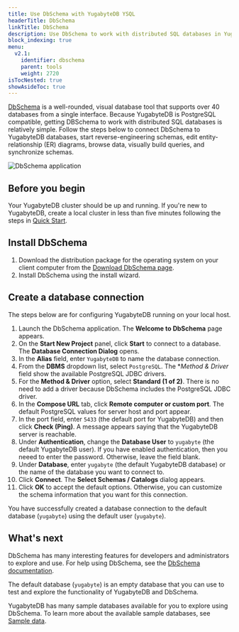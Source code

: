 ```yaml
---
title: Use DbSchema with YugabyteDB YSQL
headerTitle: DbSchema
linkTitle: DbSchema
description: Use DbSchema to work with distributed SQL databases in YugabyteDB.
block_indexing: true
menu:
  v2.1:
    identifier: dbschema
    parent: tools
    weight: 2720
isTocNested: true
showAsideToc: true
---
```


[DbSchema](https://dbschema.com/) is a well-rounded, visual database tool that supports over 40 databases from a single interface. Because YugabyteDB is PostgreSQL compatible, getting DBSchema to work with distributed SQL databases is relatively simple. Follow the steps below to connect DbSchema to YugabyteDB databases, start reverse-engineering schemas, edit entity-relationship (ER) diagrams, browse data, visually build queries, and synchronize schemas.

![DbSchema application](/images/develop/tools/dbschema/dbschema-application.png)

## Before you begin

Your YugabyteDB cluster should be up and running. If you're new to YugabyteDB, create a local cluster in less than five minutes following the steps in [Quick Start](../../../quick-start/install).

## Install DbSchema

1. Download the distribution package for the operating system on your client computer from the [Download DbSchema page](https://dbschema.com/download.html).
2. Install DbSchema using the install wizard.

## Create a database connection

The steps below are for configuring YugabyteDB running on your local host.

1. Launch the DbSchema application. The **Welcome to DbSchema** page appears.
2. On the **Start New Project** panel, click **Start** to connect to a database. The **Database Connection Dialog** opens.
3. In the **Alias** field, enter `YugabyteDB` to name the database connection.
4. From the **DBMS** dropdown list, select `PostgreSQL`. The **Method & Driver* field show the available PostgreSQL JDBC drivers.
5. For the **Method & Driver** option, select **Standard (1 of 2)**. There is no need to add a driver because DbSchema includes the PostgreSQL JDBC driver.
7. In the **Compose URL** tab, click **Remote computer or custom port**. The default PostgreSQL values for server host and port appear.
8. In the port field, enter `5433` (the default port for YugabyteDB) and then click **Check (Ping)**. A message appears saying that the YugabyteDB server is reachable.
9. Under **Authentication**, change the **Database User** to `yugabyte` (the default YugabyteDB user). If you have enabled authentication, then you neeed to enter the password. Otherwise, leave the field blank.
10. Under **Database**, enter `yugabyte` (the default YugabyteDB database) or the name of the database you want to connect to.
11. Click **Connect**. The **Select Schemas / Catalogs** dialog appears.
12. Click **OK** to accept the default options. Otherwise, you can customize the schema information that you want for this connection.

You have successfully created a database connection to the default database (`yugabyte`) using the default user (`yugabyte`).

## What's next

DbSchema has many interesting features for developers and administrators to explore and use. For help using DbSchema, see the [DbSchema documentation](https://dbschema.com/documentation/index.html).

The default database (`yugabyte`) is an empty database that you can use to test and explore the functionality of YugabyteDB and DbSchema.

YugabyteDB has many sample databases available for you to explore using DbSchema. To learn more about the available sample databases, see [Sample data](../../sample-data/).
